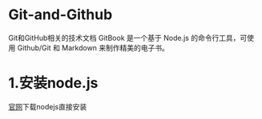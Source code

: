# Git-and-Github
Git和GitHub相关的技术文档
GitBook 是一个基于 Node.js 的命令行工具，可使用 Github/Git 和 Markdown 来制作精美的电子书。
# 1.安装node.js
[官网](https://nodejs.org/en/download/)下载nodejs直接安装 
